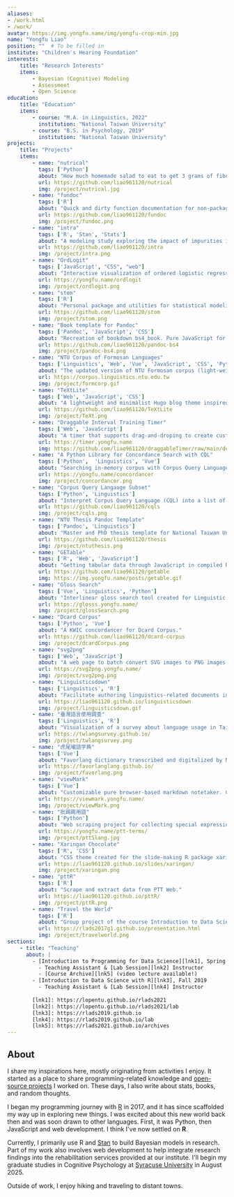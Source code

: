 ```yaml
---
aliases:
- /work.html
- /work/
avatar: https://img.yongfu.name/img/yongfu-crop-min.jpg
name: "Yongfu Liao"
position: ""  # To be filled in
institute: "Children's Hearing Foundation"
interests:
    title: "Research Interests" 
    items: 
        - Bayesian (Cognitive) Modeling
        - Assessment
        - Open Science
education: 
    title: "Education"
    items:
        - course: "M.A. in Linguistics, 2022"
          institution: "National Taiwan University"
        - course: "B.S. in Psychology, 2019"
          institution: "National Taiwan University"
projects:
    title: "Projects"
    items:
        - name: "nutrical"
          tags: ['Python']
          about: "How much homemade salad to eat to get 3 grams of fiber? `nutrical` provides an intuitive OOP interface to answer questions like this."
          url: https://github.com/liao961120/nutrical
          img: /project/nutrical.jpg
        - name: "fundoc"
          tags: ['R']
          about: "Quick and dirty function documentation for non-packaged R scripts."
          url: https://github.com/liao961120/fundoc
          img: /project/fundoc.png
        - name: "intra"
          tags: ['R', 'Stan', 'Stats']
          about: "A modeling study exploring the impact of impurities in self-reported measurements within a longitudinal idiographic (N-of-1) context."
          url: https://github.com/liao961120/intra
          img: /project/intra.png
        - name: "OrdLogit"
          tags: ['JavaScript', "CSS", "web"]
          about: "Interactive visualization of ordered logistic regression."
          url: https://yongfu.name/ordlogit
          img: /project/ordlogit.png
        - name: "stom"
          tags: ['R']
          about: "Personal package and utilities for statistical modeling with R and Stan."
          url: https://github.com/liao961120/stom
          img: /project/stom.png
        - name: "Book template for Pandoc"
          tags: ['Pandoc', 'JavaScript', 'CSS']
          about: "Recreation of bookdown bs4_book. Pure JavaScript for chapter navigation, searching, cross-reference, and more."
          url: https://github.com/liao961120/pandoc-bs4
          img: /project/pandoc-bs4.png
        - name: "NTU Corpus of Formosan Languages"
          tags: ['Linguistics', 'Web', 'Vue', 'JavaScript', 'CSS', 'Python']
          about: "The updated version of NTU Formosan corpus (light-weighted with the help of modern web technologies)."
          url: https://corpus.linguistics.ntu.edu.tw
          img: /project/formcorp.gif
        - name: "TeXtLite"
          tags: ['Web', 'JavaScript', 'CSS']
          about: "A lightweight and minimalist Hugo blog theme inspired by Jekyll TeXt theme (the theme of this site)."
          url: https://github.com/liao961120/TeXtLite
          img: /project/TeXt.png
        - name: "Draggable Interval Training Timer"
          tags: ['Web', 'JavaScript']
          about: "A timer that supports drag-and-droping to create custom interval workouts. Written in vanilla JavaScript, HTML & CSS."
          url: https://timer.yongfu.name
          img: https://github.com/liao961120/draggableTimer/raw/main/demo/demo.gif
        - name: "A Python Library for Concordance Search with CQL"
          tags: ['Python',  'Linguistics', 'Vue']
          about: "Searching in-memory corpus with Corpus Query Language (CQL)."
          url: https://yongfu.name/concordancer
          img: /project/concordancer.png
        - name: "Corpus Query Langauge Subset"
          tags: ['Python', 'Linguistics']
          about: "Interpret Corpus Query Language (CQL) into a list of queries in JSON."
          url: https://github.com/liao961120/cqls
          img: /project/cqls.png
        - name: "NTU Thesis Pandoc Template"
          tags: ['Pandoc', 'Linguistics']
          about: "Master and PhD thesis template for National Taiwan University, based on Pandoc."
          url: https://github.com/liao961120/thesis
          img: /project/ntuthesis.png
        - name: "GETable"
          tags: ['R', 'Web', 'JavaScript']
          about: "Getting tabular data through JavaScript in compiled R Markdown Documents."
          url: https://github.com/liao961120/getable
          img: https://img.yongfu.name/posts/getable.gif
        - name: "Gloss Search"
          tags: ['Vue', 'Linguistics', 'Python']
          about: "Interlinear gloss search tool created for Linguistic Fieldwork at NTU GIL."
          url: https://glosss.yongfu.name/
          img: /project/glossSearch.png
        - name: "Dcard Corpus"
          tags: ['Python', 'Vue']
          about: "A KWIC concordancer for Dcard Corpus."
          url: https://github.com/liao961120/dcard-corpus
          img: /project/dcardCorpus.png
        - name: "svg2png"
          tags: ['Web', 'JavaScript']
          about: "A web page to batch convert SVG images to PNG images, with options to set the resolution of the PNGs."
          url: https://svg2png.yongfu.name/
          img: /project/svg2png.png
        - name: "Linguisticsdown"
          tags: ['Linguistics', 'R']
          about: "Facilitate authoring linguistics-related documents in R Markdown."
          url: https://liao961120.github.io/linguisticsdown
          img: /project/linguisticsdown.gif
        - name: "臺灣語言使用調查"
          tags: ['Linguistics', 'R']
          about: "Visualization of a survey about language usage in Taiwan."
          url: https://twlangsurvey.github.io/
          img: /project/twlangsurvey.png
        - name: "虎尾壠語字典"
          tags: ['Vue']
          about: "Favorlang dictionary transcribed and digitalized by NTU GIL students."
          url: https://favorlanglang.github.io/
          img: /project/favorlang.png
        - name: "viewMark"
          tags: ['Vue']
          about: "Customizable pure browser-based markdown notetaker. Created with Vue.js"
          url: https://viewmark.yongfu.name/
          img: /project/viewMark.png
        - name: "批踢踢用語"
          tags: ['Python']
          about: "Web scraping project for collecting special expressions used by people on PTT."
          url: https://yongfu.name/ptt-terms/
          img: /project/pttSlang.jpg
        - name: "Xaringan Chocolate"
          tags: ['R', 'CSS']
          about: "CSS theme created for the slide-making R package xaringan."
          url: https://liao961120.github.io/slides/xaringan/
          img: /project/xaringan.png
        - name: "pttR"
          tags: ['R']
          about: "Scrape and extract data from PTT Web."
          url: https://liao961120.github.io/pttR/
          img: /project/pttR.png
        - name: "Travel the World"
          tags: ['R']
          about: "Group project of the course Introduction to Data Science with R at NTU."
          url: https://rlads2017g1.github.io/presentation.html
          img: /project/travelworld.png
sections:
    - title: "Teaching"
      about: |
        - [Introduction to Programming for Data Science][lnk1], Spring 2021
          - Teaching Assistant & [Lab Session][lnk2] Instructor
          - [Course Archive][lnk5] (video lecture available!)
        - [Introduction to Data Science with R][lnk3], Fall 2019
          - Teaching Assistant & [Lab Session][lnk4] Instructor
        
        [lnk1]: https://lopentu.github.io/rlads2021
        [lnk2]: https://lopentu.github.io/rlads2021/lab
        [lnk3]: https://rlads2019.github.io
        [lnk4]: https://rlads2019.github.io/lab
        [lnk5]: https://rlads2021.github.io/archives
---
```


## About

I share my inspirations here, mostly originating from activities
I enjoy. It started as a place to share programming-related knowledge and
[open-source projects](#projects) I worked on. These days, I also write about
stats, books, and random thoughts.

I began my programming journey with [R][r] in 2017, and it has since
scaffolded my way up in exploring new things. I was excited about this new world
back then and was soon drawn to other languages. First, it was Python, then
JavaScript and web development. I think I've now settled on **R**.

Currently, I primarily use R and [Stan][stan] to build Bayesian models in research. 
Part of my work also involves web development to help integrate research 
findings into the rehabilitation services provided at our institute.
I'll begin my graduate studies in Cognitive Psychology at 
[Syracuse University](https://artsandsciences.syracuse.edu/psychology) in August 2025.

Outside of work, I enjoy hiking and traveling to distant towns.

[r]: https://www.r-project.org
[stan]: https://mc-stan.org
